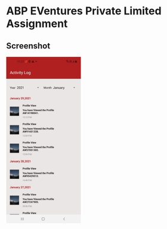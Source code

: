 # ABP EVentures Private Limited Assignment

## Screenshot

<img src="https://raw.githubusercontent.com/dsnehasish74/ABP/main/WhatsApp%20Image%202021-11-08%20at%2017.27.23.jpeg" width="200"></img>

